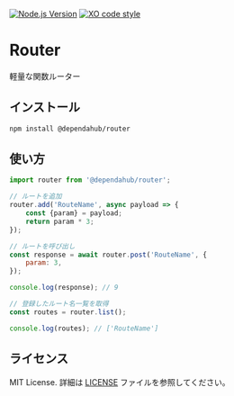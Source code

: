 [![Node.js Version](https://img.shields.io/badge/node-20.x-brightgreen.svg)](https://nodejs.org/)
[![XO code style](https://shields.io/badge/code_style-5ed9c7?logo=xo&labelColor=gray&logoSize=auto)](https://github.com/xojs/xo)

# Router

軽量な関数ルーター

## インストール

```sh
npm install @dependahub/router
```

## 使い方

```js
import router from '@dependahub/router';

// ルートを追加
router.add('RouteName', async payload => {
    const {param} = payload;
    return param * 3;
});

// ルートを呼び出し
const response = await router.post('RouteName', {
    param: 3,
});

console.log(response); // 9

// 登録したルート名一覧を取得
const routes = router.list();

console.log(routes); // ['RouteName']
```

## ライセンス

MIT License. 詳細は [LICENSE](./LICENSE) ファイルを参照してください。
